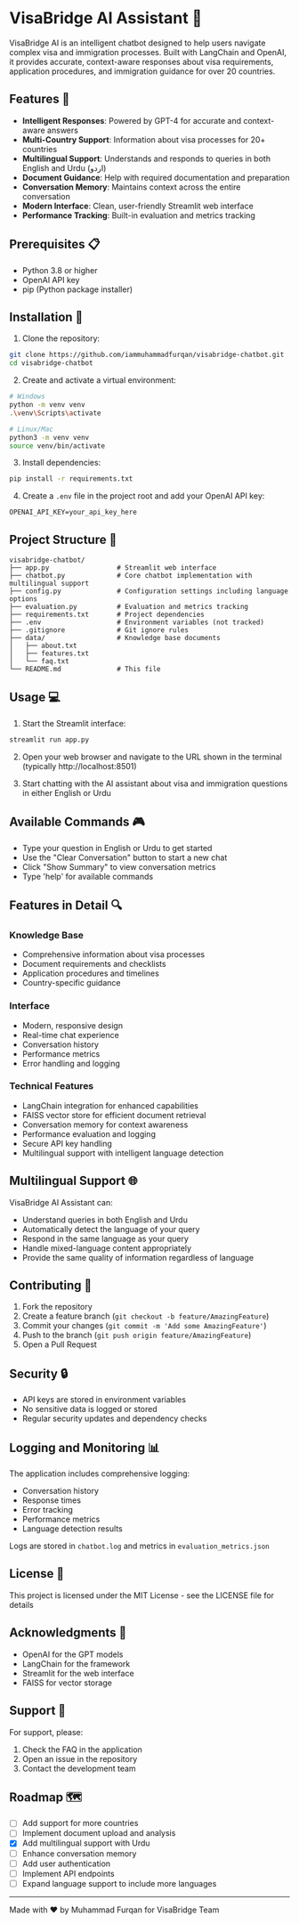 # VisaBridge AI Assistant 🤖

VisaBridge AI is an intelligent chatbot designed to help users navigate complex visa and immigration processes. Built with LangChain and OpenAI, it provides accurate, context-aware responses about visa requirements, application procedures, and immigration guidance for over 20 countries.

## Features 🌟

- **Intelligent Responses**: Powered by GPT-4 for accurate and context-aware answers
- **Multi-Country Support**: Information about visa processes for 20+ countries
- **Multilingual Support**: Understands and responds to queries in both English and Urdu (اردو)
- **Document Guidance**: Help with required documentation and preparation
- **Conversation Memory**: Maintains context across the entire conversation
- **Modern Interface**: Clean, user-friendly Streamlit web interface
- **Performance Tracking**: Built-in evaluation and metrics tracking

## Prerequisites 📋

- Python 3.8 or higher
- OpenAI API key
- pip (Python package installer)

## Installation 🚀

1. Clone the repository:
```bash
git clone https://github.com/iammuhammadfurqan/visabridge-chatbot.git
cd visabridge-chatbot
```

2. Create and activate a virtual environment:
```bash
# Windows
python -m venv venv
.\venv\Scripts\activate

# Linux/Mac
python3 -m venv venv
source venv/bin/activate
```

3. Install dependencies:
```bash
pip install -r requirements.txt
```

4. Create a `.env` file in the project root and add your OpenAI API key:
```
OPENAI_API_KEY=your_api_key_here
```

## Project Structure 📁

```
visabridge-chatbot/
├── app.py                 # Streamlit web interface
├── chatbot.py             # Core chatbot implementation with multilingual support
├── config.py              # Configuration settings including language options
├── evaluation.py          # Evaluation and metrics tracking
├── requirements.txt       # Project dependencies
├── .env                   # Environment variables (not tracked)
├── .gitignore             # Git ignore rules
├── data/                  # Knowledge base documents
│   ├── about.txt
│   ├── features.txt
│   └── faq.txt
└── README.md              # This file
```

## Usage 💻

1. Start the Streamlit interface:
```bash
streamlit run app.py
```

2. Open your web browser and navigate to the URL shown in the terminal (typically http://localhost:8501)

3. Start chatting with the AI assistant about visa and immigration questions in either English or Urdu

## Available Commands 🎮

- Type your question in English or Urdu to get started
- Use the "Clear Conversation" button to start a new chat
- Click "Show Summary" to view conversation metrics
- Type 'help' for available commands

## Features in Detail 🔍

### Knowledge Base
- Comprehensive information about visa processes
- Document requirements and checklists
- Application procedures and timelines
- Country-specific guidance

### Interface
- Modern, responsive design
- Real-time chat experience
- Conversation history
- Performance metrics
- Error handling and logging

### Technical Features
- LangChain integration for enhanced capabilities
- FAISS vector store for efficient document retrieval
- Conversation memory for context awareness
- Performance evaluation and logging
- Secure API key handling
- Multilingual support with intelligent language detection

## Multilingual Support 🌐

VisaBridge AI Assistant can:
- Understand queries in both English and Urdu
- Automatically detect the language of your query
- Respond in the same language as your query
- Handle mixed-language content appropriately
- Provide the same quality of information regardless of language

## Contributing 🤝

1. Fork the repository
2. Create a feature branch (`git checkout -b feature/AmazingFeature`)
3. Commit your changes (`git commit -m 'Add some AmazingFeature'`)
4. Push to the branch (`git push origin feature/AmazingFeature`)
5. Open a Pull Request

## Security 🔒

- API keys are stored in environment variables
- No sensitive data is logged or stored
- Regular security updates and dependency checks

## Logging and Monitoring 📊

The application includes comprehensive logging:
- Conversation history
- Response times
- Error tracking
- Performance metrics
- Language detection results

Logs are stored in `chatbot.log` and metrics in `evaluation_metrics.json`

## License 📄

This project is licensed under the MIT License - see the LICENSE file for details

## Acknowledgments 🙏

- OpenAI for the GPT models
- LangChain for the framework
- Streamlit for the web interface
- FAISS for vector storage

## Support 💬

For support, please:
1. Check the FAQ in the application
2. Open an issue in the repository
3. Contact the development team

## Roadmap 🗺️

- [ ] Add support for more countries
- [ ] Implement document upload and analysis
- [x] Add multilingual support with Urdu
- [ ] Enhance conversation memory
- [ ] Add user authentication
- [ ] Implement API endpoints
- [ ] Expand language support to include more languages

---

Made with ❤️ by Muhammad Furqan for VisaBridge Team
